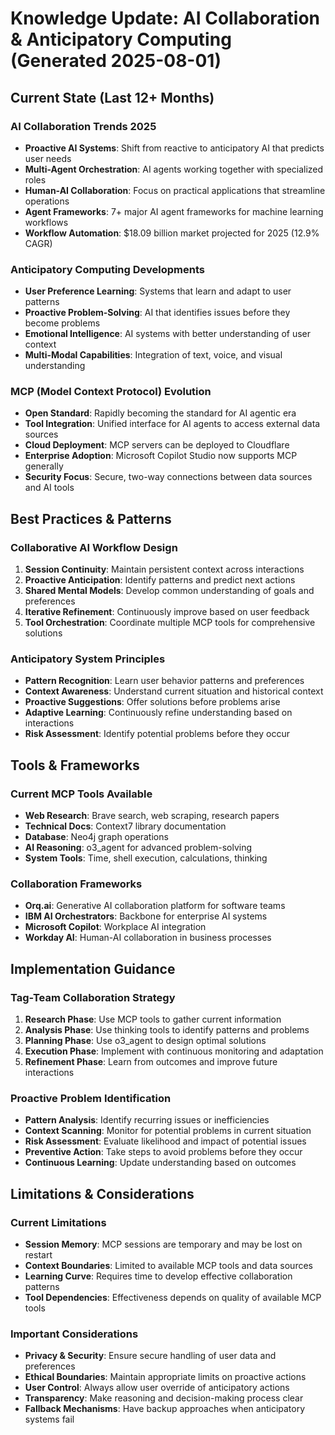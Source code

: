 # Knowledge Update: AI Collaboration & Anticipatory Computing (Generated 2025-08-01)

## Current State (Last 12+ Months)

### AI Collaboration Trends 2025
- **Proactive AI Systems**: Shift from reactive to anticipatory AI that predicts user needs
- **Multi-Agent Orchestration**: AI agents working together with specialized roles
- **Human-AI Collaboration**: Focus on practical applications that streamline operations
- **Agent Frameworks**: 7+ major AI agent frameworks for machine learning workflows
- **Workflow Automation**: $18.09 billion market projected for 2025 (12.9% CAGR)

### Anticipatory Computing Developments
- **User Preference Learning**: Systems that learn and adapt to user patterns
- **Proactive Problem-Solving**: AI that identifies issues before they become problems
- **Emotional Intelligence**: AI systems with better understanding of user context
- **Multi-Modal Capabilities**: Integration of text, voice, and visual understanding

### MCP (Model Context Protocol) Evolution
- **Open Standard**: Rapidly becoming the standard for AI agentic era
- **Tool Integration**: Unified interface for AI agents to access external data sources
- **Cloud Deployment**: MCP servers can be deployed to Cloudflare
- **Enterprise Adoption**: Microsoft Copilot Studio now supports MCP generally
- **Security Focus**: Secure, two-way connections between data sources and AI tools

## Best Practices & Patterns

### Collaborative AI Workflow Design
1. **Session Continuity**: Maintain persistent context across interactions
2. **Proactive Anticipation**: Identify patterns and predict next actions
3. **Shared Mental Models**: Develop common understanding of goals and preferences
4. **Iterative Refinement**: Continuously improve based on user feedback
5. **Tool Orchestration**: Coordinate multiple MCP tools for comprehensive solutions

### Anticipatory System Principles
- **Pattern Recognition**: Learn user behavior patterns and preferences
- **Context Awareness**: Understand current situation and historical context
- **Proactive Suggestions**: Offer solutions before problems arise
- **Adaptive Learning**: Continuously refine understanding based on interactions
- **Risk Assessment**: Identify potential problems before they occur

## Tools & Frameworks

### Current MCP Tools Available
- **Web Research**: Brave search, web scraping, research papers
- **Technical Docs**: Context7 library documentation
- **Database**: Neo4j graph operations
- **AI Reasoning**: o3_agent for advanced problem-solving
- **System Tools**: Time, shell execution, calculations, thinking

### Collaboration Frameworks
- **Orq.ai**: Generative AI collaboration platform for software teams
- **IBM AI Orchestrators**: Backbone for enterprise AI systems
- **Microsoft Copilot**: Workplace AI integration
- **Workday AI**: Human-AI collaboration in business processes

## Implementation Guidance

### Tag-Team Collaboration Strategy
1. **Research Phase**: Use MCP tools to gather current information
2. **Analysis Phase**: Use thinking tools to identify patterns and problems
3. **Planning Phase**: Use o3_agent to design optimal solutions
4. **Execution Phase**: Implement with continuous monitoring and adaptation
5. **Refinement Phase**: Learn from outcomes and improve future interactions

### Proactive Problem Identification
- **Pattern Analysis**: Identify recurring issues or inefficiencies
- **Context Scanning**: Monitor for potential problems in current situation
- **Risk Assessment**: Evaluate likelihood and impact of potential issues
- **Preventive Action**: Take steps to avoid problems before they occur
- **Continuous Learning**: Update understanding based on outcomes

## Limitations & Considerations

### Current Limitations
- **Session Memory**: MCP sessions are temporary and may be lost on restart
- **Context Boundaries**: Limited to available MCP tools and data sources
- **Learning Curve**: Requires time to develop effective collaboration patterns
- **Tool Dependencies**: Effectiveness depends on quality of available MCP tools

### Important Considerations
- **Privacy & Security**: Ensure secure handling of user data and preferences
- **Ethical Boundaries**: Maintain appropriate limits on proactive actions
- **User Control**: Always allow user override of anticipatory actions
- **Transparency**: Make reasoning and decision-making process clear
- **Fallback Mechanisms**: Have backup approaches when anticipatory systems fail
